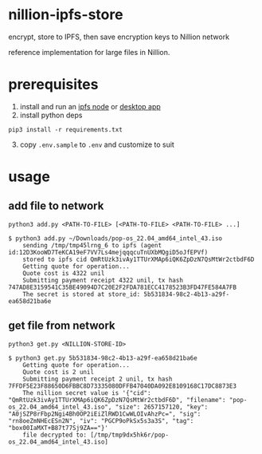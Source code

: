 # nillion-ipfs-store
encrypt, store to IPFS, then save encryption keys to Nillion network 

reference implementation for large files in Nillion.


# prerequisites

1. install and run an [ipfs node](https://docs.ipfs.io/install/) or [desktop app](https://github.com/ipfs/ipfs-desktop)
2. install python deps
```shell
pip3 install -r requirements.txt
```
3. copy `.env.sample` to `.env` and customize to suit

# usage

## add file to network

`python3 add.py <PATH-TO-FILE> [<PATH-TO-FILE> <PATH-TO-FILE> ...]`

```shell
$ python3 add.py ~/Downloads/pop-os_22.04_amd64_intel_43.iso 
    sending /tmp/tmp45lrng_6 to ipfs (agent id:12D3KooWD7TeKCA19eF7VV7Ls4mejqqqcuTnUXbMQgiD5oJfEPVf)
    stored to ipfs cid QmRtUzk3ivAy1TTUrXMAp6iQK6ZpDzN7QsMtWr2ctbdF6D
    Getting quote for operation...
    Quote cost is 4322 unil
    Submitting payment receipt 4322 unil, tx hash 747AD8E3159541C35BE49094D7C20E2F2FDA781ECC4178523B3FD47FE584A7FB
    The secret is stored at store_id: 5b531834-98c2-4b13-a29f-ea658d21ba6e
```

## get file from network

`python3 get.py <NILLION-STORE-ID>`

```shell
$ python3 get.py 5b531834-98c2-4b13-a29f-ea658d21ba6e                                                     
    Getting quote for operation...
    Quote cost is 2 unil
    Submitting payment receipt 2 unil, tx hash 7FFDF5E23F88650D6FBBC8D73335080DFFB47040DA092E8109168C17DC8873E3
    The nillion secret value is '{"cid": "QmRtUzk3ivAy1TTUrXMAp6iQK6ZpDzN7QsMtWr2ctbdF6D", "filename": "pop-os_22.04_amd64_intel_43.iso", "size": 2657157120, "key": "A0jSZP8rFbp2Ngi4Bh0OP2iEiZlRWD1CwWLOIvAhzPc=", "sig": "rn8oeZmNHEcESn2N", "iv": "PGCP9oPkSx5s3a3S", "tag": "box00IaMXT+B87t77Sj9ZA=="}'
    file decrypted to: [/tmp/tmp9dx5hk6r/pop-os_22.04_amd64_intel_43.iso]
```

